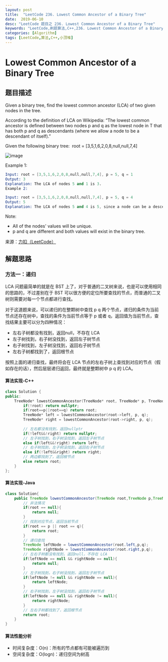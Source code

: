 ```yaml
---
layout: post
title:  "LeetCode 236. Lowest Common Ancestor of a Binary Tree"
date:  2019-06-10
desc: "LeetCode 题目之 236. Lowest Common Ancestor of a Binary Tree"
keywords: "LeetCode,刷题算法,C++,236. Lowest Common Ancestor of a Binary Tree"
categories: [Algorithm]
tags: [LeetCode,算法,C++,小顶堆]
---
```

# Lowest Common Ancestor of a Binary Tree

## 题目描述

Given a binary tree, find the lowest common ancestor (LCA) of two given nodes in the tree.

According to the definition of LCA on Wikipedia: “The lowest common ancestor is defined between two nodes p and q as the lowest node in T that has both p and q as descendants (where we allow a node to be a descendant of itself).”

Given the following binary tree:  root = [3,5,1,6,2,0,8,null,null,7,4]

![image](/assets/images/2019/2019-06/1.png)
 

Example 1:

```s
Input: root = [3,5,1,6,2,0,8,null,null,7,4], p = 5, q = 1
Output: 3
Explanation: The LCA of nodes 5 and 1 is 3.
Example 2:

Input: root = [3,5,1,6,2,0,8,null,null,7,4], p = 5, q = 4
Output: 5
Explanation: The LCA of nodes 5 and 4 is 5, since a node can be a descendant of itself according to the LCA definition.
```

Note:

- All of the nodes' values will be unique.
- p and q are different and both values will exist in the binary tree.

来源：[力扣（LeetCode）](https://leetcode-cn.com/problems/lowest-common-ancestor-of-a-binary-tree)

## 解题思路

### 方法一：递归

LCA 问题最简单的就是在 BST 上了，对于普通的二叉树来说，也是可以使用相同的思路的，不过差别在于 BST 可以很方便的定位所要查找的节点，而普通的二叉树则需要对每一个节点都进行查找。

对于这道题来说，可以递归的在整颗树中查找 p q 两个节点，递归的条件为当前节点还存在树中，查找的条件为当前节点等于 p 或者 q，返回值为当前节点，查找结果主要可以分为四种情况：

- 左右子树都没有找到，返回null，不存在 LCA
- 左子树找到，右子树没找到，返回左子树节点
- 右子树找到，左子树没找到，返回右子树节点
- 左右子树都找到了，返回根节点

按照上面的递归查找，最终将会在 LCA 节点的左右子树上查找到对应的节点（假如存在的话），然后层层递归返回，最终就是整颗树中 p q 的 LCA。

#### 算法实现-C++

```cpp
class Solution {
public:
    TreeNode* lowestCommonAncestor(TreeNode* root, TreeNode* p, TreeNode* q) {
        if(!root) return nullptr;
        if(root==p||root==q) return root;
        TreeNode* left = lowestCommonAncestor(root->left, p, q);
        TreeNode* right = lowestCommonAncestor(root->right, p, q);
        
        // 左右都没有找到，返回nullptr
        if(!left&&!right) return nullptr;
        // 左子树找到，右子树没找到，返回左子树节点
        else if(left&&!right) return left;
        // 右子树找到，左子树没找到，返回右子树节点
        else if(!left&&right) return right;
        // 两边都找到了，返回根节点
        else return root;
    }
};
```

#### 算法实现-Java

```java
class Solution{
    public TreeNode lowestCommonAncestor(TreeNode root,TreeNode p,TreeNode q){
        // 非法情况
        if(root == null){
            return null;
        }
        // 找到对应节点，返回当前节点
        if(root == p || root == q){
            return root;
        }
        // 递归查找
        TreeNode leftNode = lowestCommonAncestor(root.left,p,q);
        TreeNode rightNode = lowestCommonAncestor(root.right,p,q);
        // 左右子树都没有找到，返回null，不存在 LCA
        if(leftNode == null && rightNode == null){
            return null;
        }
        // 左子树找到，右子树没找到，返回左子树节点
        if(leftNode != null && rightNode == null){
            return leftNode;
        }
        // 右子树找到，左子树没找到，返回右子树节点
        if(leftNode == null && rightNode != null){
            return rightNode;
        }
        // 左右子树都找到了，返回根节点
        return root;
    }
}
```

#### 算法性能分析

- 时间复杂度：O(n)：所有的节点都有可能被遍历到
- 空间复杂度：O(logn)：递归空间为树高

